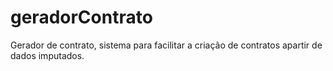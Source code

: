 # geradorContrato
Gerador de contrato, sistema para facilitar a criação de contratos apartir de dados imputados.
